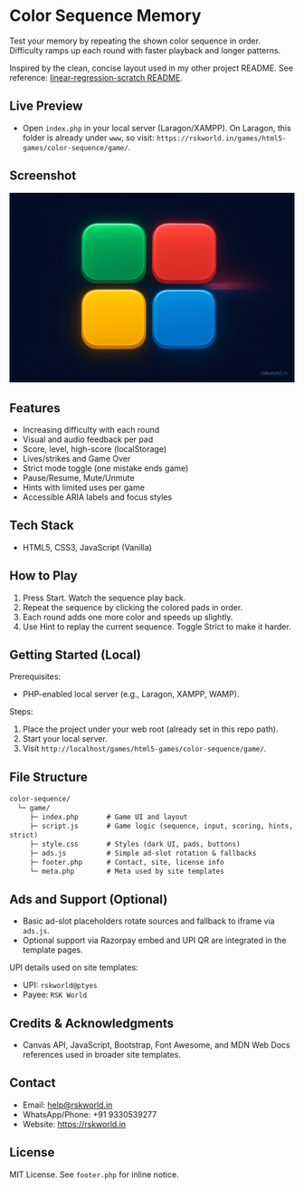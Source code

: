 # Color Sequence Memory

Test your memory by repeating the shown color sequence in order. Difficulty ramps up each round with faster playback and longer patterns.

Inspired by the clean, concise layout used in my other project README. See reference: [linear-regression-scratch README](https://github.com/rskworld/linear-regression-scratch/blob/main/README.md).

## Live Preview

- Open `index.php` in your local server (Laragon/XAMPP). On Laragon, this folder is already under `www`, so visit: `https://rskworld.in/games/html5-games/color-sequence/game/`.

## Screenshot

![Color Sequence](color-sequence.png)

## Features

- Increasing difficulty with each round
- Visual and audio feedback per pad
- Score, level, high-score (localStorage)
- Lives/strikes and Game Over
- Strict mode toggle (one mistake ends game)
- Pause/Resume, Mute/Unmute
- Hints with limited uses per game
- Accessible ARIA labels and focus styles

## Tech Stack

- HTML5, CSS3, JavaScript (Vanilla)

## How to Play

1. Press Start. Watch the sequence play back.
2. Repeat the sequence by clicking the colored pads in order.
3. Each round adds one more color and speeds up slightly.
4. Use Hint to replay the current sequence. Toggle Strict to make it harder.

## Getting Started (Local)

Prerequisites:

- PHP-enabled local server (e.g., Laragon, XAMPP, WAMP).

Steps:

1. Place the project under your web root (already set in this repo path).
2. Start your local server.
3. Visit `http://localhost/games/html5-games/color-sequence/game/`.

## File Structure

```
color-sequence/
  └─ game/
     ├─ index.php       # Game UI and layout
     ├─ script.js       # Game logic (sequence, input, scoring, hints, strict)
     ├─ style.css       # Styles (dark UI, pads, buttons)
     ├─ ads.js          # Simple ad-slot rotation & fallbacks
     ├─ footer.php      # Contact, site, license info
     └─ meta.php        # Meta used by site templates
```

## Ads and Support (Optional)

- Basic ad-slot placeholders rotate sources and fallback to iframe via `ads.js`.
- Optional support via Razorpay embed and UPI QR are integrated in the template pages.

UPI details used on site templates:

- UPI: `rskworld@ptyes`
- Payee: `RSK World`

## Credits & Acknowledgments

- Canvas API, JavaScript, Bootstrap, Font Awesome, and MDN Web Docs references used in broader site templates.

## Contact

- Email: help@rskworld.in
- WhatsApp/Phone: +91 9330539277
- Website: https://rskworld.in

## License

MIT License. See `footer.php` for inline notice.



